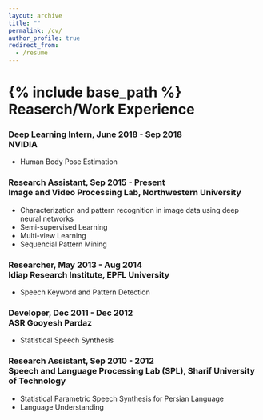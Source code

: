 ```yaml
---
layout: archive
title: ""
permalink: /cv/
author_profile: true
redirect_from:
  - /resume
---
```


{% include base_path %}
Reaserch/Work Experience
======
### Deep Learning Intern, June 2018 - Sep 2018 <br/> <b>NVIDIA</b>
  * Human Body Pose Estimation

### Research Assistant, Sep 2015 - Present <br/> <b>Image and Video Processing Lab, Northwestern University</b>
  * Characterization and pattern recognition in image data using deep neural networks
  * Semi-supervised Learning
  * Multi-view Learning
  * Sequencial Pattern Mining


### Researcher, May 2013 - Aug 2014 <br/> <b>Idiap Research Institute, EPFL University</b>
  * Speech Keyword and Pattern Detection

### Developer, Dec 2011 - Dec 2012 <br/> <b>ASR Gooyesh Pardaz</b>
  * Statistical Speech Synthesis


### Research Assistant, Sep 2010 - 2012 <br/> <b>Speech and Language Processing Lab (SPL), Sharif University of Technology</b> 
  * Statistical Parametric Speech Synthesis for Persian Language
  * Language Understanding
